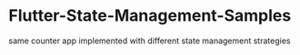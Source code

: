 # Flutter-State-Management-Samples
same counter app implemented with different state management strategies
